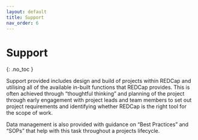 ```yaml
---
layout: default
title: Support
nav_order: 6
---
```


# Support
{: .no_toc }

Support provided includes design and build of projects within REDCap and utilising all of the available in-built functions that REDCap provides. This is often achieved through “thoughtful thinking” and planning of the project through early engagement with project leads and team members to set out project requirements and identifying whether REDCap is the right tool for the scope of work.

Data management is also provided with guidance on “Best Practices” and “SOPs” that help with this task throughout a projects lifecycle.
